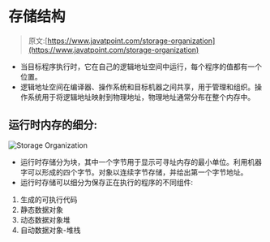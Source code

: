 # 存储结构

> 原文:[https://www.javatpoint.com/storage-organization](https://www.javatpoint.com/storage-organization)

*   当目标程序执行时，它在自己的逻辑地址空间中运行，每个程序的值都有一个位置。
*   逻辑地址空间在编译器、操作系统和目标机器之间共享，用于管理和组织。操作系统用于将逻辑地址映射到物理地址，物理地址通常分布在整个内存中。

## 运行时内存的细分:

![Storage Organization](../Images/2a602a23b923855be529442d9b3c4949.png)

*   运行时存储分为块，其中一个字节用于显示可寻址内存的最小单位。利用机器字可以形成的四个字节。对象以连续字节存储，并给出第一个字节地址。
*   运行时存储可以细分为保存正在执行的程序的不同组件:

1.  生成的可执行代码
2.  静态数据对象
3.  动态数据对象堆
4.  自动数据对象-堆栈